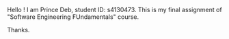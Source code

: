 Hello !
I am Prince Deb, student ID: s4130473.
This is my final assignment of "Software Engineering FUndamentals" course.

Thanks.
